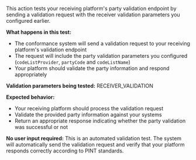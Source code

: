 This action tests your receiving platform's party validation endpoint by sending a validation request with the receiver
validation parameters you configured earlier.

**What happens in this test:**

- The conformance system will send a validation request to your receiving platform's validation endpoint
- The request will include the party validation parameters you configured (`codeListProvider`, `partyCode` and
  `codeListName`)
- Your platform should validate the party information and respond appropriately

**Validation parameters being tested:**
RECEIVER_VALIDATION

**Expected behavior:**

- Your receiving platform should process the validation request
- Validate the provided party information against your systems
- Return an appropriate response indicating whether the party validation was successful or not

**No user input required:** This is an automated validation test. The system will automatically send the validation
request and verify that your platform responds correctly according to PINT standards.


